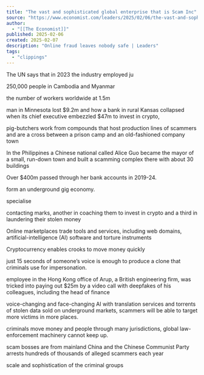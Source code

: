 ```yaml
---
title: "The vast and sophisticated global enterprise that is Scam Inc"
source: "https://www.economist.com/leaders/2025/02/06/the-vast-and-sophisticated-global-enterprise-that-is-scam-inc"
author:
  - "[[The Economist]]"
published: 2025-02-06
created: 2025-02-07
description: "Online fraud leaves nobody safe | Leaders"
tags:
  - "clippings"
---
```

The UN says that in 2023 the industry employed ju

250,000 people in Cambodia and Myanmar

the number of workers worldwide at 1.5m

man in Minnesota lost $9.2m and how a bank in rural Kansas collapsed when its chief executive embezzled $47m to invest in crypto,

pig-butchers work from compounds that host production lines of scammers and are a cross between a prison camp and an old-fashioned company town

In the Philippines a Chinese national called Alice Guo became the mayor of a small, run-down town and built a scamming complex there with about 30 buildings

Over $400m passed through her bank accounts in 2019-24.

form an underground gig economy.

specialise

contacting marks, another in coaching them to invest in crypto and a third in laundering their stolen money

Online marketplaces trade tools and services, including web domains, artificial-intelligence (AI) software and torture instruments

Cryptocurrency enables crooks to move money quickly

just 15 seconds of someone’s voice is enough to produce a clone that criminals use for impersonation.

employee in the Hong Kong office of Arup, a British engineering firm, was tricked into paying out $25m by a video call with deepfakes of his colleagues, including the head of finance

voice-changing and face-changing AI with translation services and torrents of stolen data sold on underground markets, scammers will be able to target more victims in more places.

criminals move money and people through many jurisdictions, global law-enforcement machinery cannot keep up.

scam bosses are from mainland China and the Chinese Communist Party arrests hundreds of thousands of alleged scammers each year

scale and sophistication of the criminal groups